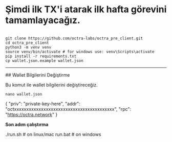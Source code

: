 # Şimdi ilk TX'i atarak ilk hafta görevini tamamlayacağız.


```

git clone https://github.com/octra-labs/octra_pre_client.git
cd octra_pre_client
python3 -m venv venv
source venv/bin/activate # for windows use: venv\Scripts\activate
pip install -r requirements.txt
cp wallet.json.example wallet.json

``` 
---

## Wallet Bilgilerini Değiştirme 

Bu komut ile wallet bilgilerini değiştireceğiz.

``` nano wallet.json ```

{
  "priv": "private-key-here",
  "addr": "octxxxxxxxxxxxxxxxxxxxxxxxxxxxxxxxxxxxxxxxxx",
  "rpc": "https://octra.network"
}

**Son adım çalıştırma**

./run.sh       # on linux/mac
run.bat        # on windows
